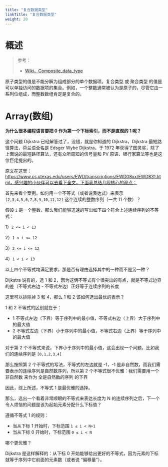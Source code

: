 ```yaml
---
title: "复合数据类型"
linkTitle: "复合数据类型"
weight: 20
---
```


# 概述
> 参考：
> - [Wiki，Composite_data_type](https://en.wikipedia.org/wiki/Composite_data_type)

原子类型的值是不能分解为组成部分的单个数据项。复合类型 或 聚合类型 的值是可以单独访问的数据项的集合。例如，一个整数通常被认为是原子的，尽管它由一系列位组成，而整数数组肯定是复合的。

# Array(数组)

**为什么很多编程语言要把 0 作为第一个下标索引，而不是直观的 1 呢？**

这个问题 Dijkstra 已经解答过了，没错，就是你知道的 Dijkstra，Dijkstra 最短路径算法，荷兰语全名是 Edsger Wybe Dijkstra，于 1972 年获得了图灵奖，除了上面说的最短路径算法，还有众所周知的信号量和 PV 原语、银行家算法等也是这位巨佬提出的。

原文在这里：https://www.cs.utexas.edu/users/EWD/transcriptions/EWD08xx/EWD831.html，感兴趣的小伙伴可以去看下全文，下面我总结几段核心的观点：

首先来看个案例，如何用一个不等式（或者说表达式）来表示 `[2,3,4,5,6,7,8,9,10,11,12]` 这个连续的整数序列（一共 11 个数）？

假设 `i` 是一个整数，那么我们能够迅速的写出如下四个符合上述连续序列的不等式：

1）`2 <= i < 13`

2）`1 < i <= 12`

3）`2 <= i <= 12`

4）`1 < i < 13`

以上四个不等式均满足要求，那是否有理由选择其中的一种而不是另一种？

Dijkstra 说有的，选 1 和 2，因为这俩不等式有个很突出的有点，就是不等式边界的差（不等式右边 \- 不等式左边）正好等于连续序列的长度

这里可以排除掉 3 和 4，那么 1 和 2 该如何选出最优的表示？

1 和 2 不等式的区别就在于：
*   1 不等式左边（下界）等于序列中的最小值，不等式右边（上界）大于序列中的最大值
*   2 不等式左边（下界）小于序列中的最小值，不等式右边（上界）等于序列中的最大值

对于第 2 个不等式来说，下界小于序列中的最小值，这会出现一个问题，比如我们的连续序列是 `[0,1,2,3,4]`

那么按照第 2 个不等式的写法，不等式的左边就是 -1，-1 是非自然数，而我们需要表示的连续序列是自然数序列，所以第 2 个不等式很不优雅：我们需要用一个 非自然数 来作为 全是自然数的序列 的下界

因此，综上所述，不等式 1 是最优雅的选择。

那么，选出一个看着非常顺眼的不等式来表达长度为 N 的连续序列之后，下一个令人烦恼的问题是该为起始元素分配什么下标值？

遵循不等式 1 的规则：
*   当从下标 1 开始时，下标范围 `1 ≤ i < N+1`
*   当从下标 0 开始时，下标范围 `0 ≤ i < N`

哪个更优雅？

Dijkstra 是这样解释的：从下标 0 开始能够给出更好的不等式，因为元素的下标就等于序列中它前面的元素数（或者说 “偏移量”）。

